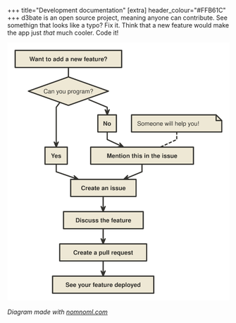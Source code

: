 +++
title="Development documentation"
[extra]
header_colour="#FFB61C"
+++
d3bate is an open source project, meaning anyone can contribute. See somethign that looks like a typo? Fix it. Think that a new feature would make the app just *that* much cooler. Code it!

<img src="/images/development-workflow.svg"></img>

*Diagram made with <a href="https://nomnoml.com/" target="_blank">nomnoml.com</a>*
